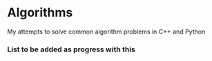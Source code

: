 # Algorithms
My attempts to solve common algorithm problems in C++ and Python

### List to be added as progress with this 
